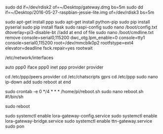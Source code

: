 sudo dd if=/dev/rdisk2 of=~/Desktop/gateway.dmg bs=5m
sudo dd if=~/Desktop/2016-05-27-raspbian-jessie-lite.img of=/dev/rdisk3 bs=5m

sudo apt-get install ppp
sudo apt-get install python-pip
sudo pip install pyserial
sudo pip install flask
sudo raspi-config
sudo nano /boot/config.txt
dtoverlay=pi3-disable-bt //add at end of file
sudo nano /boot/cmdline.txt
remove console=serial0,115200
dwc_otg.lpm_enable=0 console=tty1 console=serial0,115200 root=/dev/mmcblk0p2 rootfstype=ext4 elevator=deadline fsck.repair=yes rootwait

/etc/network/interfaces

auto ppp0
iface ppp0 inet ppp
provider provider


cd /etc/ppp/peers  provider
cd /etc/chatscripts gprs
cd /etc/ppp
sudo nano ip-down
add sudo reboot at end

sudo crontab -e
0 */4 * * * /home/pi/reboot.sh
sudo nano reboot.sh
#!/bin/sh

sudo reboot

sudo systemctl enable lora-gateway-config.service
sudo systemctl enable lora-gateway-bridge.service
sudo systemctl enable ttn-gateway.service
sudo pon
